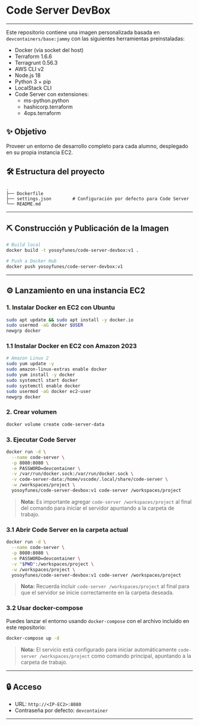 # Code Server DevBox

---

Este repositorio contiene una imagen personalizada basada en `devcontainers/base:jammy` con las siguientes herramientas preinstaladas:

- Docker (vía socket del host)
- Terraform 1.6.6
- Terragrunt 0.56.3
- AWS CLI v2
- Node.js 18
- Python 3 + pip
- LocalStack CLI
- Code Server con extensiones:
    - ms-python.python
    - hashicorp.terraform
    - 4ops.terraform

## ✨ Objetivo

Proveer un entorno de desarrollo completo para cada alumno, desplegado en su propia instancia EC2.

## 🛠 Estructura del proyecto

```
.
├── Dockerfile
├── settings.json        # Configuración por defecto para Code Server
└── README.md
```

---

## ⛏ Construcción y Publicación de la Imagen

```bash
# Build local
docker build -t yosoyfunes/code-server-devbox:v1 .

# Push a Docker Hub
docker push yosoyfunes/code-server-devbox:v1
```

---

## ⚙ Lanzamiento en una instancia EC2

### 1. Instalar Docker en EC2 con Ubuntu

```bash
sudo apt update && sudo apt install -y docker.io
sudo usermod -aG docker $USER
newgrp docker
```

### 1.1 Instalar Docker en EC2 con Amazon 2023

```bash
# Amazon Linux 2
sudo yum update -y
sudo amazon-linux-extras enable docker
sudo yum install -y docker
sudo systemctl start docker
sudo systemctl enable docker
sudo usermod -aG docker ec2-user
newgrp docker
```

### 2. Crear volumen

```bash
docker volume create code-server-data
```

### 3. Ejecutar Code Server

```bash
docker run -d \
  --name code-server \
  -p 8080:8080 \
  -e PASSWORD=devcontainer \
  -v /var/run/docker.sock:/var/run/docker.sock \
  -v code-server-data:/home/vscode/.local/share/code-server \
  -w /workspaces/project \
  yosoyfunes/code-server-devbox:v1 code-server /workspaces/project
```
> **Nota:** Es importante agregar `code-server /workspaces/project` al final del comando para iniciar el servidor apuntando a la carpeta de trabajo.

### 3.1 Abrir Code Server en la carpeta actual

```bash
docker run -d \
  --name code-server \
  -p 8080:8080 \
  -e PASSWORD=devcontainer \
  -v "$PWD":/workspaces/project \
  -w /workspaces/project \
  yosoyfunes/code-server-devbox:v1 code-server /workspaces/project
```
> **Nota:** Recuerda incluir `code-server /workspaces/project` al final para que el servidor se inicie correctamente en la carpeta deseada.

### 3.2 Usar docker-compose

Puedes lanzar el entorno usando `docker-compose` con el archivo incluido en este repositorio:

```bash
docker-compose up -d
```

> **Nota:** El servicio está configurado para iniciar automáticamente `code-server /workspaces/project` como comando principal, apuntando a la carpeta de trabajo.

---

## 🔒 Acceso

- URL: `http://<IP-EC2>:8080`
- Contraseña por defecto: `devcontainer`
---
